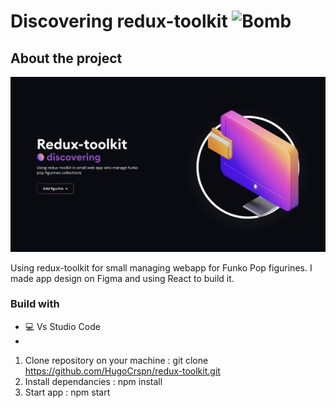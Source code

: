 # Discovering redux-toolkit <img src="https://raw.githubusercontent.com/Tarikul-Islam-Anik/Animated-Fluent-Emojis/master/Emojis/Smilies/Bomb.png" alt="Bomb" width="25" height="25" />

## About the project
![alt text](https://github.com/HugoCrspn/redux-toolkit/blob/main/public/img/hero.png)

Using redux-toolkit for small managing webapp for Funko Pop figurines. I made app design on Figma and using React to build it.

### Build with

* 💻 Vs Studio Code
* <span class="iconify" data-icon="vscode-icons:file-type-reactjs" data-inline="false" style="color: #5b296e"></span>

1. Clone repository on your machine : git clone https://github.com/HugoCrspn/redux-toolkit.git
2. Install dependancies : npm install
3. Start app : npm start

